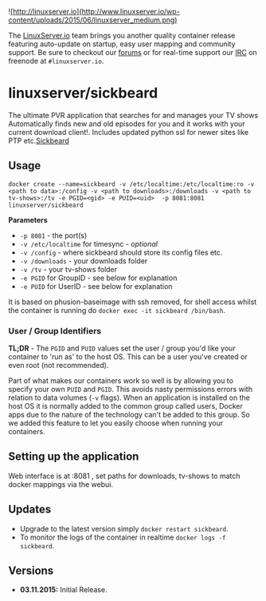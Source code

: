![http://linuxserver.io](http://www.linuxserver.io/wp-content/uploads/2015/06/linuxserver_medium.png)

The [LinuxServer.io](https://www.linuxserver.io/) team brings you another quality container release featuring auto-update on startup, easy user mapping and community support. Be sure to checkout our [forums](https://forum.linuxserver.io/index.php) or for real-time support our [IRC](https://www.linuxserver.io/index.php/irc/) on freenode at `#linuxserver.io`.

# linuxserver/sickbeard

The ultimate PVR application that searches for and manages your TV shows
Automatically finds new and old episodes for you and it works with your current download client!. Includes updated python ssl for newer sites like PTP etc.[Sickbeard](http://sickbeard.com/)

## Usage

```
docker create --name=sickbeard -v /etc/localtime:/etc/localtime:ro -v <path to data>:/config -v <path to downloads>:/downloads -v <path to tv-shows>:/tv -e PGID=<gid> -e PUID=<uid>  -p 8081:8081 linuxserver/sickbeard
```

**Parameters**

* `-p 8081` - the port(s)
* `-v /etc/localtime` for timesync - *optional*
* `-v /config` - where sickbeard should store its config files etc.
* `-v /downloads` - your downloads folder
* `-v /tv` - your tv-shows folder
* `-e PGID` for GroupID - see below for explanation
* `-e PUID` for UserID - see below for explanation

It is based on phusion-baseimage with ssh removed, for shell access whilst the container is running do `docker exec -it sickbeard /bin/bash`.

### User / Group Identifiers

**TL;DR** - The `PGID` and `PUID` values set the user / group you'd like your container to 'run as' to the host OS. This can be a user you've created or even root (not recommended).

Part of what makes our containers work so well is by allowing you to specify your own `PUID` and `PGID`. This avoids nasty permissions errors with relation to data volumes (`-v` flags). When an application is installed on the host OS it is normally added to the common group called users, Docker apps due to the nature of the technology can't be added to this group. So we added this feature to let you easily choose when running your containers.

## Setting up the application 

Web interface is at :8081 , set paths for downloads, tv-shows to match docker mappings via the webui.


## Updates

* Upgrade to the latest version simply `docker restart sickbeard`.
* To monitor the logs of the container in realtime `docker logs -f sickbeard`.



## Versions

+ **03.11.2015:** Initial Release. 


